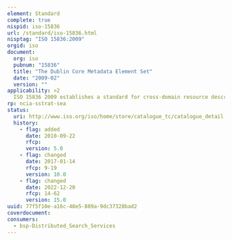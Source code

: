 ```yaml
---
element: Standard
complete: true
nispid: iso-15836
url: /standard/iso-15836.html
nisptag: "ISO 15836:2009"
orgid: iso
document:
  org: iso
  pubnum: "15836"
  title: "The Dublin Core Metadata Element Set"
  date: "2009-02"
  version: ""
applicability: >2
  ISO 15836 2009 establishes a standard for cross-domain resource description, known as the Dublin Core Metadata Element Set. Like RFC 3986, ISO 15836 2009 does not limit what might be a resource. ISO 15836 2009 defines the elements typically used in the context of an application profile which constrains or specifies their use in accordance with local or community-based requirements and policies. However, it does not define implementation detail, which is outside the scope of ISO 15836 2009
rp: ncia-sstrat-sea
status:
  uri: http://www.iso.org/iso/home/store/catalogue_tc/catalogue_detail.htm?csnumber=52142
  history: 
    - flag: added
      date: 2010-09-22
      rfcp: 
      version: 5.0
    - flag: changed
      date: 2017-01-14
      rfcp: 9-19
      version: 10.0
    - flag: changed
      date: 2022-12-20
      rfcp: 14-62
      version: 15.0
uuid: 77f5f10e-a16c-48e5-889a-9dc37328bad2
coverdocument:
consumers:
  - bsp-Distributed_Search_Services
---
```

